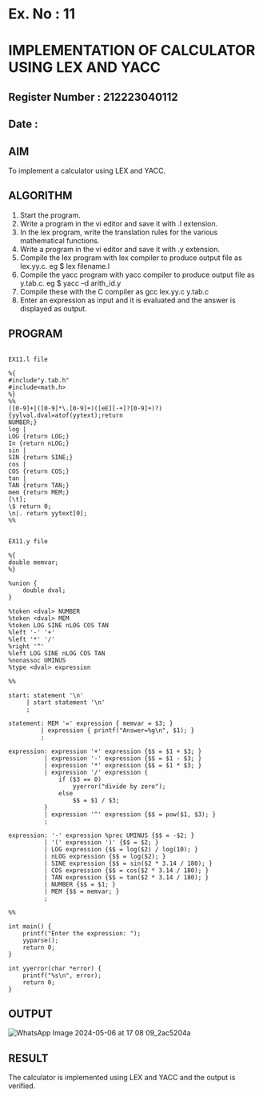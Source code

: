 # Ex. No : 11	
# IMPLEMENTATION OF CALCULATOR USING LEX AND YACC 
## Register Number : 212223040112
## Date : 

## AIM   
To implement a calculator using LEX and YACC.

## ALGORITHM
1.	Start the program.
2.	Write a program in the vi editor and save it with .l extension.
3.	In the lex program, write the translation rules for the various mathematical functions.
4.	Write a program in the vi editor and save it with .y extension.
5.	Compile the lex program with lex compiler to produce output file as lex.yy.c. eg $ lex filename.l
6.	Compile the yacc program with yacc compiler to produce output file as y.tab.c. eg $ yacc –d arith_id.y
7.	Compile these with the C compiler as gcc lex.yy.c y.tab.c
8.	Enter an expression as input and it is evaluated and the answer is displayed as output.

## PROGRAM

```

EX11.l file

%{
#include"y.tab.h"
#include<math.h>
%}
%%
([0-9]+|([0-9]*\.[0-9]+)([eE][-+]?[0-9]+)?) {yylval.dval=atof(yytext);return
NUMBER;}
log |
LOG {return LOG;}
In {return nLOG;}
sin |
SIN {return SINE;}
cos |
COS {return COS;}
tan |
TAN {return TAN;}
mem {return MEM;}
[\t];
\$ return 0;
\n|. return yytext[0];
%%


EX11.y file

%{
double memvar;
%}

%union {
    double dval;
}

%token <dval> NUMBER
%token <dval> MEM
%token LOG SINE nLOG COS TAN
%left '-' '+'
%left '*' '/'
%right '^'
%left LOG SINE nLOG COS TAN
%nonassoc UMINUS
%type <dval> expression

%%

start: statement '\n'
     | start statement '\n'
     ;

statement: MEM '=' expression { memvar = $3; }
         | expression { printf("Answer=%g\n", $1); }
         ;

expression: expression '+' expression {$$ = $1 + $3; }
          | expression '-' expression {$$ = $1 - $3; }
          | expression '*' expression {$$ = $1 * $3; }
          | expression '/' expression {
              if ($3 == 0)
                  yyerror("divide by zero");
              else
                  $$ = $1 / $3;
          }
          | expression '^' expression {$$ = pow($1, $3); }
          ;

expression: '-' expression %prec UMINUS {$$ = -$2; }
          | '(' expression ')' {$$ = $2; }
          | LOG expression {$$ = log($2) / log(10); }
          | nLOG expression {$$ = log($2); }
          | SINE expression {$$ = sin($2 * 3.14 / 180); }
          | COS expression {$$ = cos($2 * 3.14 / 180); }
          | TAN expression {$$ = tan($2 * 3.14 / 180); }
          | NUMBER {$$ = $1; }
          | MEM {$$ = memvar; }
          ;

%%

int main() {
    printf("Enter the expression: ");
    yyparse();
    return 0;
}

int yyerror(char *error) {
    printf("%s\n", error);
    return 0;
}

```

## OUTPUT 


![WhatsApp Image 2024-05-06 at 17 08 09_2ac5204a](https://github.com/Mohamedasils/19CS409-Compiler-Design-Lab/assets/144870445/51878217-be22-4336-b777-b2b74b01e3f6)


## RESULT
The calculator is implemented using LEX and YACC and the output is verified.
